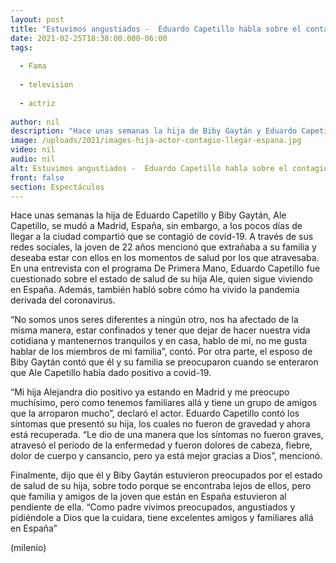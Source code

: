 ```yaml
---
layout: post
title: "Estuvimos angustiados -  Eduardo Capetillo habla sobre el contagio de covid-19 de su hija"
date: 2021-02-25T18:38:00.000-06:00
tags:
  
  - Fama
  
  - television
  
  - actriz
  
author: nil
description: "Hace unas semanas la hija de Biby Gaytán y Eduardo Capetillo, Ale, se contagió de covid-19 en España; el actor dio a conocer cómo vivió este momento. "
image: /uploads/2021/images-hija-actor-contagio-llegar-espana.jpg
video: nil
audio: nil
alt: Estuvimos angustiados -  Eduardo Capetillo habla sobre el contagio de covid-19 de su hija
front: false
section: Espectáculos
---
```


Hace unas semanas la hija de Eduardo Capetillo y Biby Gaytán, Ale Capetillo, se mudó a Madrid, España, sin embargo, a los pocos días de llegar a la ciudad compartió que se contagió de covid-19. A través de sus redes sociales, la joven de 22 años mencionó que extrañaba a su familia y deseaba estar con ellos en los momentos de salud por los que atravesaba. En una entrevista con el programa De Primera Mano, Eduardo Capetillo fue cuestionado sobre el estado de salud de su hija Ale, quien sigue viviendo en España. Además, también habló sobre cómo ha vivido la pandemia derivada del coronavirus. 

“No somos unos seres diferentes a ningún otro, nos ha afectado de la misma manera, estar confinados y tener que dejar de hacer nuestra vida cotidiana y mantenernos tranquilos y en casa, hablo de mí, no me gusta hablar de los miembros de mi familia”, contó. Por otra parte, el esposo de Biby Gaytán contó que él y su familia se preocuparon cuando se enteraron que Ale Capetillo había dado positivo a covid-19. 

“Mi hija Alejandra dio positivo ya estando en Madrid y me preocupo muchísimo, pero como tenemos familiares allá y tiene un grupo de amigos que la arroparon mucho”, declaró el actor. Eduardo Capetillo contó los síntomas que presentó su hija, los cuales no fueron de gravedad y ahora está recuperada. “Le dio de una manera que los síntomas no fueron graves, atravesó el periodo de la enfermedad y fueron dolores de cabeza, fiebre, dolor de cuerpo y cansancio, pero ya está mejor gracias a Dios”, mencionó. 

Finalmente, dijo que él y Biby Gaytán estuvieron preocupados por el estado de salud de su hija, sobre todo porque se encontraba lejos de ellos, pero que familia y amigos de la joven que están en España estuvieron al pendiente de ella. “Como padre vivimos preocupados, angustiados y pidiéndole a Dios que la cuidara, tiene excelentes amigos y familiares allá en España” 

(milenio)